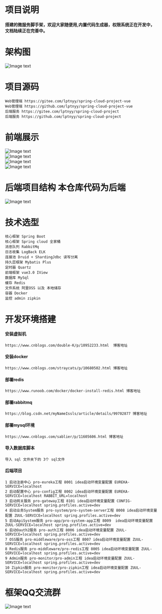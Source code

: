 # 项目说明
#### 搭建的微服务脚手架，欢迎大家随便用,内置代码生成器，权限系统正在开发中，文档陆续正在完善中。
# 架构图  
![Image text](image/Framework.jpg) 
# 项目源码
    Web管理端 https://gitee.com/lptnyy/spring-cloud-project-vue
    Web管理端 https://github.com/lptnyy/spring-cloud-project-vue
    后端服务 https://gitee.com/lptnyy/spring-cloud-project
    后端服务 https://github.com/lptnyy/spring-cloud-project
# 前端展示
![Image text](image/1.png)   
![Image text](image/2.png)   
![Image text](image/3.png)   
![Image text](image/4.png) 
# 后端项目结构 本仓库代码为后端
![Image text](image/files.png)  
# 技术选型  
    核心框架 Spring Boot  
    核心框架 Spring cloud 全家桶  
    消息队列 RabbitMq  
    日志收集 LogBack ELK
    连接池 Druid + ShardingJdbc 读写分离  
    持久层框架 Mybatis Plus
    定时器 Quartz
    前端框架 vue3.0 IView  
    数据库 MySql
    缓存 Redis
    文件系统 阿里OSS 以及 本地储存 
    容器 Docker  
    监控 admin zipkin  
# 开发环境搭建
#### 安装虚拟机
    https://www.cnblogs.com/double-K/p/10952233.html  博客地址  
#### 安装docker
    https://www.cnblogs.com/straycats/p/10680502.html 博客地址  
#### 部署redis
    https://www.runoob.com/docker/docker-install-redis.html 博客地址 
#### 部署rabbitmq
    https://blog.csdn.net/myNameIssls/article/details/99702877 博客地址 
#### 部署mysql环境 
    https://www.cnblogs.com/sablier/p/11605606.html 博客地址 
#### 导入数据库脚本
    导入 sql 文件夹下的 3个 sql文件
#### 后端项目
    1 启动注册中心 pro-eureka工程 8001 idea启动环境变量配置 EUREKA-SERVICE=localhost
    2 启动配置中心 pro-config工程 8002 idea启动环境变量配置 EUREKA-SERVICE=localhost RABBIT_URL=localhost
    3 启动网关服务 pro-gateway工程 8101 idea启动环境变量配置 CONFIG-SERVICE=localhost spring.profiles.active=dev
    4 启动业务System服务 pro-system/pro-system-server工程 8008 idea启动环境变量配置 ZUUL-SERVICE=localhost spring.profiles.active=dev
    5 启动ApiSystem服务 pro-app/pro-system-app工程 8009  idea启动环境变量配置 ZUUL-SERVICE=localhost spring.profiles.active=dev
    6 启动Oauth2服务 pro-auth工程 8006 idea启动环境变量配置 ZUUL-SERVICE=localhost spring.profiles.active=dev
    7 OSS服务 pro-middleware/pro-oss工程 8007 idea启动环境变量配置 ZUUL-SERVICE=localhost spring.profiles.active=dev
    8 Redis服务 pro-middleware/pro-redis工程 8005 idea启动环境变量配置 ZUUL-SERVICE=localhost spring.profiles.active=dev
    9 Admin服务 pro-monitor/pro-admin工程 idea启动环境变量配置 ZUUL-SERVICE=localhost spring.profiles.active=dev
    10 Zipkin服务 pro-monitor/pro-zipkin工程 idea启动环境变量配置 ZUUL-SERVICE=localhost spring.profiles.active=dev  
# 框架QQ交流群  
![Image text](image/qq.png)  
